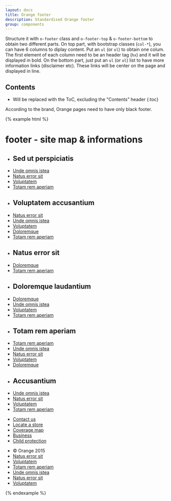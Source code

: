 ```yaml
---
layout: docs
title: Orange footer
description: Standardised Orange footer
group: components
---
```


Structure it with `o-footer` class and `o-footer-top` & `o-footer-bottom` to obtain two different parts. On top part, with bootstrap classes (`col-*`), you can have 6 columns to diplay content. Put an `ul` (or `ol`) to obtain one colum. The first element of each column need to be an header tag (`hx`) and it will be displayed in bold. On the bottom part, just put an `ul` (or `ol`) list to have more information links (disclaimer etc). These links will be center on the page and displayed in line.

## Contents

* Will be replaced with the ToC, excluding the "Contents" header
{:toc}

According to the brand, Orange pages need to have only black footer.

{% example html %}
<footer class="navbar" role="contentinfo">
    <div class="container-fluid">
          <div class="o-footer col-12">
              <h1 class="sr-only">footer - site map & informations</h1>
              <div class="container-fluid o-footer-top">
                  <div class="row">
                      <div class="col-lg-2 col-md-2 col-sm-6 col-12">
                          <ul>
                              <li><h2>Sed ut perspiciatis</h2></li>
                              <li><a href="#">Unde omnis istea</a></li>
                              <li><a href="#">Natus error sit</a></li>
                              <li><a href="#">Voluptatem</a></li>
                              <li><a href="#">Totam rem aperiam</a></li>
                          </ul>
                      </div>
                      <div class="col-lg-2 col-md-2 col-sm-6 col-12">
                          <ul>
                              <li><h2>Voluptatem accusantium</h2></li>
                              <li><a href="#">Natus error sit</a></li>
                              <li><a href="#">Unde omnis istea</a></li>
                              <li><a href="#">Voluptatem</a></li>
                              <li><a href="#">Doloremque</a></li>
                              <li><a href="#">Totam rem aperiam</a></li>
                          </ul>
                      </div>
                      <div class="col-lg-2 col-md-2 col-sm-6 col-12">
                          <ul>
                              <li><h2>Natus error sit</h2></li>
                              <li><a href="#">Doloremque</a></li>
                              <li><a href="#">Totam rem aperiam</a></li>
                          </ul>
                      </div>
                      <div class="col-lg-2 col-md-2 col-sm-6 col-12">
                          <ul>
                              <li><h2>Doloremque laudantium</h2></li>
                              <li><a href="#">Doloremque</a></li>
                              <li><a href="#">Unde omnis istea</a></li>
                              <li><a href="#">Voluptatem</a></li>
                              <li><a href="#">Totam rem aperiam</a></li>
                          </ul>
                      </div>
                      <div class="col-lg-2 col-md-2 col-sm-6 col-12">
                          <ul>
                              <li><h2>Totam rem aperiam</h2></li>
                              <li><a href="#">Totam rem aperiam</a></li>
                              <li><a href="#">Unde omnis istea</a></li>
                              <li><a href="#">Natus error sit</a></li>
                              <li><a href="#">Voluptatem</a></li>
                              <li><a href="#">Doloremque</a></li>
                          </ul>
                      </div>
                      <div class="col-lg-2 col-md-2 col-sm-6 col-12">
                          <ul>
                              <li><h2>Accusantium</h2></li>
                              <li><a href="#">Unde omnis istea</a></li>
                              <li><a href="#">Natus error sit</a></li>
                              <li><a href="#">Voluptatem</a></li>
                              <li><a href="#">Totam rem aperiam</a></li>
                          </ul>
                      </div>
                  </div>
                  <div class="row">
                      <div class="col-12">
                          <ul class="navbar-nav">
                              <li><a href="#">Contact us</a></li>
                              <li><a href="#"><span class="icon-location-pin-compass" aria-hidden="true"></span>Locate a store</a></li>
                              <li><a href="#">Coverage map</a></li>
                              <li><a href="#">Business</a></li>
                              <li><a href="#">Child protection</a></li>
                          </ul>
                      </div>
                  </div>
              </div>
              <div class="o-footer-bottom">
                  <ul>
                      <li>© Orange 2015</li>
                      <li><a href="#">Natus error sit</a></li>
                      <li><a href="#">Voluptatem</a></li>
                      <li><a href="#">Totam rem aperiam</a></li>
                      <li><a href="#">Unde omnis istea</a></li>
                      <li><a href="#">Natus error sit</a></li>
                      <li><a href="#">Voluptatem</a></li>
                  </ul>
              </div>
        </div>
    </div>
</footer>
{% endexample %}